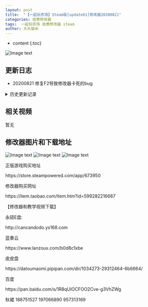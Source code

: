 ```yaml
---
layout: post
title:  "【一起玩农场】Steam版[update61]修改器20200821"
categories: 收费修改器
tags:  一起玩农场 收费修改器 steam
author: 大头猫米
---
```


* content
{:toc}

![Image text](https://datoumaomi.github.io/pic/yyy/yiqiwannongchang/logo.JPG)

##  更新日志

 - 20200821  修复F2导致修改器卡死的bug




<details>
<summary>历史更新记录</summary>
<p>无</p>
</details>

## 相关视频
暂无

## 修改器图片和下载地址

![Image text](https://datoumaomi.github.io/pic/yyy/yiqiwannongchang/1.jpg)
![Image text](https://datoumaomi.github.io/pic/yyy/yiqiwannongchang/2.jpg)
![Image text](https://datoumaomi.github.io/pic/yyy/yiqiwannongchang/3.jpg)


<p>正版游戏购买地址</p>
https://store.steampowered.com/app/673950
<p></p>
修改器购买网址
<p></p>
https://item.taobao.com/item.htm?id=599282216687
<p></p>
【修改器和教学视频下载】
<p></p>
永硕E盘:
<p></p>
http://cancandodo.ys168.com
<p></p>
蓝奏云
<p></p>
https://www.lanzoux.com/b0d8c1xbe
<p></p>
皮皮盘
<p></p>
https://datoumaomi.pipipan.com/dir/1034273-29312464-6b6664/
<p></p>
百度
<p></p>
https://pan.baidu.com/s/1R8qUIOCFOO2Cve-g3VhZWg
<p></p>

<p></p>
<p>秋裙 188751527 197066890 957313169</p>
